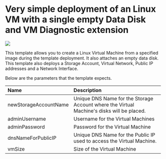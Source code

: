 # Very simple deployment of an Linux VM with a single empty Data Disk and VM Diagnostic extension

<a href="https://portal.azure.com/#create/Microsoft.Template/uri/https%3A%2F%2Fraw.githubusercontent.com%2FDrewm3%2Fazure-quickstart-templates%2Fmaster%2F101-vm-simple-linux-vm-data-disk%2Fazuredeploy.json" target="_blank">
    <img src="http://azuredeploy.net/deploybutton.png"/>
</a>

This template allows you to create a Linux Virtual Machine from a specified image during the template deployment. It also attaches an empty data disk. This template also deploys a Storage Account, Virtual Network, Public IP addresses and a Network Interface.

Below are the parameters that the template expects.

| Name   | Description    |
|:--- |:---|
| newStorageAccountName  | Unique DNS Name for the Storage Account where the Virtual Machine's disks will be placed. |
| adminUsername  | Username for the Virtual Machines  |
| adminPassword  | Password for the Virtual Machine  |
| dnsNameForPublicIP  | Unique DNS Name for the Public IP used to access the Virtual Machine. |
| vmSize | Size of the Virtual Machine |
